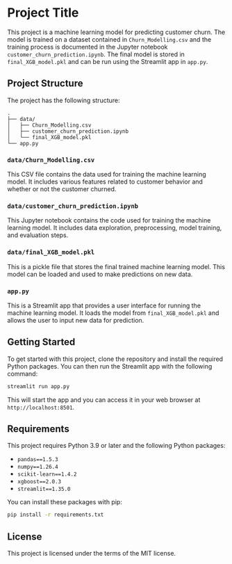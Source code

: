 # Project Title

This project is a machine learning model for predicting customer churn. The model is trained on a dataset contained in `Churn_Modelling.csv` and the training process is documented in the Jupyter notebook `customer_churn_prediction.ipynb`. The final model is stored in `final_XGB_model.pkl` and can be run using the Streamlit app in `app.py`.

## Project Structure

The project has the following structure:

```
.
├── data/
│   ├── Churn_Modelling.csv
│   ├── customer_churn_prediction.ipynb
│   └── final_XGB_model.pkl
└── app.py
```

### `data/Churn_Modelling.csv`

This CSV file contains the data used for training the machine learning model. It includes various features related to customer behavior and whether or not the customer churned.

### `data/customer_churn_prediction.ipynb`

This Jupyter notebook contains the code used for training the machine learning model. It includes data exploration, preprocessing, model training, and evaluation steps.

### `data/final_XGB_model.pkl`

This is a pickle file that stores the final trained machine learning model. This model can be loaded and used to make predictions on new data.

### `app.py`

This is a Streamlit app that provides a user interface for running the machine learning model. It loads the model from `final_XGB_model.pkl` and allows the user to input new data for prediction.

## Getting Started

To get started with this project, clone the repository and install the required Python packages. You can then run the Streamlit app with the following command:

```bash
streamlit run app.py
```

This will start the app and you can access it in your web browser at `http://localhost:8501`.

## Requirements

This project requires Python 3.9 or later and the following Python packages:

- ```pandas==1.5.3```
- ```numpy==1.26.4```
- ```scikit-learn==1.4.2```
- ```xgboost==2.0.3```
- ```streamlit==1.35.0```

You can install these packages with pip:

```bash
pip install -r requirements.txt
```

## License

This project is licensed under the terms of the MIT license.